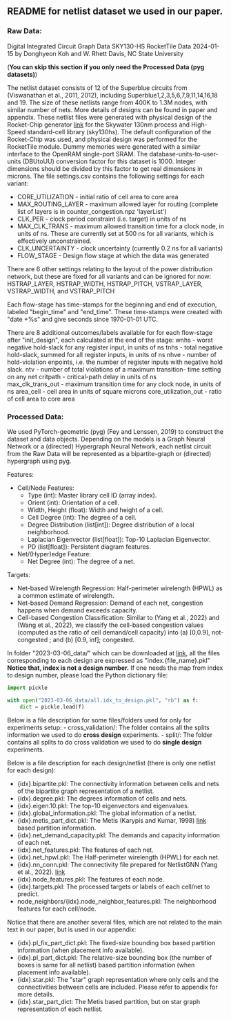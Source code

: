 ## README for netlist dataset we used in our paper. 

### Raw Data:
Digital Integrated Circuit Graph Data
SKY130-HS RocketTile Data
2024-01-15  by Donghyeon Koh and W. Rhett Davis, NC State University 
 
(**You can skip this section if you only need the Processed Data (pyg datasets)**) 

The netlist dataset consists of 12 of the Superblue circuits from (Viswanathan et al., 2011, 2012), including Superblue1,2,3,5,6,7,9,11,14,16,18 and 19. The size of these netlists range from 400K to 1.3M nodes, with similar number of nets. More details of designs can be found in paper and appendix.
These netlist files were generated with physical design of the Rocket-Chip generator [link](https://github.com/chipsalliance/rocket-chip) for the Skywater 130nm process and High-Speed standard-cell library (sky130hs).  The default configuration of the Rocket-Chip was used, and physical design was performed for the RocketTile module. Dummy memories were generated with a similar interface
to the OpenRAM single-port SRAM.
The database-units-to-user-units (DBUtoUU) conversion factor for this dataset is 1000.  Integer dimensions should be divided by this factor to get real dimensions in microns.
The file settings.csv contains the following settings for each variant:

- CORE_UTILIZATION   - initial ratio of cell area to core area 
- MAX_ROUTING_LAYER  - maximum allowed layer for routing (complete list
                     of layers is in counter_congestion.npz 'layerList')
- CLK_PER            - clock period constraint (i.e. target) in units of ns
- MAX_CLK_TRANS      - maximum allowed transition time for a clock node,
                     in units of ns.  These are currently set at 500 ns
					 for all variants, which is effectively unconstrained.
- CLK_UNCERTAINTY    - clock uncertainty (currently 0.2 ns for all variants)
- FLOW_STAGE         - Design flow stage at which the data was generated

There are 6 other settings relating to the layout of the power distribution network, but these are fixed for all variants and can be ignored for now: HSTRAP_LAYER, HSTRAP_WIDTH, HSTRAP_PITCH, VSTRAP_LAYER, VSTRAP_WIDTH, and VSTRAP_PITCH

Each flow-stage has time-stamps for the beginning and end of execution, labeled "begin_time" and "end_time".  These time-stamps were created with "date +%s" and give seconds since 1970-01-01 UTC.
			
There are 8 additional outcomes/labels available for for each flow-stage after "init_design", each calculated at the end of the stage:
wnhs                  - worst negative hold-slack for any register input,
                        in units of ns
tnhs                  - total negative hold-slack, summed for all register 
                        inputs, in units of ns
nhve                  - number of hold-violation enpoints, i.e. the number 
                        of register inputs with negative hold slack.
ntv                   - number of total violations of a maximum transition-
                        time setting on any net
critpath              - critical-path delay in units of ns		
max_clk_trans_out     - maximum transition time for any clock node, 
                        in units of ns
area_cell             - cell area in units of square microns
core_utilization_out  - ratio of cell area to core area

### Processed Data:
We used PyTorch-geometric (pyg) (Fey and Lenssen, 2019) to construct the dataset and data objects. 
Depending on the models is a Graph Neural Network or a (directed) Hypergraph Neural Network, each netlist circuit from the Raw Data will be represented as a bipartite-graph or (directed) hypergraph using pyg. 

Features:
- Cell/Node Features:
	* Type (int): Master library cell ID (array index).
	* Orient (int): Orientation of a cell.
	* Width, Height (float): Width and height of a cell.
	* Cell Degree (int): The degree of a cell.
	* Degree Distribution (list[int]): Degree distribution of a local neighborhood. 
	* Laplacian Eigenvector (list[float]): Top-10 Laplacian Eigenvector. 
	* PD (list[float]): Persistent diagram features.
- Net/(Hyper)edge Feature:
	* Net Degree (int): The degree of a net. 

Targets:
- Net-based Wirelength Regression: Half-perimeter wirelength (HPWL) as a common estimate of wirelength. 
- Net-based Demand Regression: Demand of each net, congestion happens when demand exceeds capacity. 
- Cell-based Congestion Classification: Similar to (Yang et al., 2022) and (Wang et al., 2022), we classify the cell-based congestion values (computed as the ratio of cell demand/cell capacity) into (a) [0,0.9], not-congested ; and (b) [0.9, inf]; congested.

In folder 
"2023-03-06_data/" 
which can be downloaded at [link](https://zenodo.org/records/10795280?token=eyJhbGciOiJIUzUxMiJ9.eyJpZCI6Ijk5NjM2MzZiLTg0ZmUtNDI2My04OTQ3LTljMjA5ZjA3N2Y1OSIsImRhdGEiOnt9LCJyYW5kb20iOiJlYzFmMGJlZTU3MzE1OWMzOTU2MWZkYTE3MzY5ZjRjOCJ9.WifQFExjW1CAW0ahf3e5Qr0OV9c2cw9_RUbOXUsvRbnKlkApNZwVCL_VPRJvAve0MJDC0DDOSx_RLiTvBimr0w), 
all the files corresponding to each design are expressed as 
"index.{file_name}.pkl"
**Notice that, index is not a design number.** If one needs the map from index to design number, please load the Python dictionary file:
```python
import pickle

with open("2023-03-06_data/all.idx_to_design.pkl", "rb") as f:
    dict = pickle.load(f)
```

Below is a file description for some files/folders used for only for experiments setup:
    - cross_validation/: The folder contains all the splits information we used to do **cross design** experiments. 
    - split/: The folder contains all splits to do cross validation we used to do **single design** experiments. 

Below is a file description for each design/netlist (there is only one netlist for each design):
- {idx}.bipartite.pkl: The connectivity information between cells and nets of the bipartite graph representation of a netlist. 
- {idx}.degree.pkl: The degrees information of cells and nets.
- {idx}.eigen.10.pkl: The top-10 eigenvectors and eigenvalues.
- {idx}.global_information.pkl: The global information of a netlist. 
- {idx}.metis_part_dict.pkl: The Metis (Karypis and Kumar, 1998) [link](https://github.com/KarypisLab/METIS) based partition information. 
- {idx}.net_demand_capacity.pkl: The demands and capacity information of each net. 
- {idx}.net_features.pkl: The features of each net.
- {idx}.net_hpwl.pkl: The Half-perimeter wirelength (HPWL) for each net. 
- {idx}.nn_conn.pkl: The connectivity file prepared for NetlistGNN (Yang et al., 2022). [link](https://github.com/PKUterran/NetlistGNN) 
- {idx}.node_features.pkl: The features of each node. 
- {idx}.targets.pkl: The processed targets or labels of each cell/net to predict.
- node_neighbors/{idx}.node_neighbor_features.pkl: The neighborhood features for each cell/node. 
    
Notice that there are another several files, which are not related to the main text in our paper, but is used in our appendix:
- {idx}.pl_fix_part_dict.pkl: The fixed-size bounding box based partition information (when placement info available).
- {idx}.pl_part_dict.pkl: The relative-size bounding box (the number of boxes is same for all netlist) based partition information (when placement info available).
- {idx}.star.pkl: The "star" graph representation where only cells and the connectivities between cells are included. Please refer to appendix for more details. 
- {idx}.star_part_dict: The Metis based partition, but on star graph representation of each netlist.              


